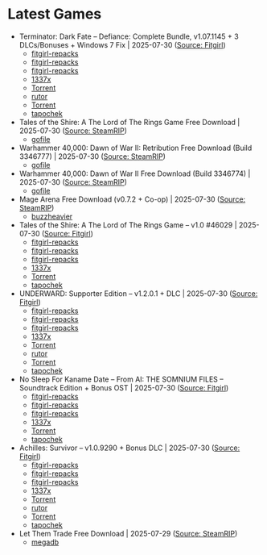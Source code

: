 # Latest Games

- Terminator: Dark Fate – Defiance: Complete Bundle, v1.07.1145 + 3 DLCs/Bonuses + Windows 7 Fix | 2025-07-30 ([Source: Fitgirl](https://fitgirl-repacks.site/terminator-dark-fate-defiance/))
  - [fitgirl-repacks](https://paste.fitgirl-repacks.site/?abdce464b3a5201a#6ADD1Li7CFmEHXNoppL9a7tF7JwJKHTr88WqThMoc8MW)
  - [fitgirl-repacks](https://paste.fitgirl-repacks.site/?e9a39942db2c575d#HZ3Tyafgp7LL4Kh9UTTAkhHxpt85DKa9EvXCwazdYvqL)
  - [fitgirl-repacks](https://paste.fitgirl-repacks.site/?4c7562f76feabbb0#9BL3X6UdjeVGWPNaQtE4LRpjS1Hjppr9pkcNUULvvXv)
  - [1337x](https://1337x.to/torrent/6453400/Terminator-Dark-Fate-Defiance-Complete-Bundle-v1-07-1145-3-DLCs-Bonuses-Windows-7-Fix-MULTi7-FitGirl-Repack-Selective-Download-from-14-GB/)
  - <a href="magnet:?xt=urn:btih:6084F698C6C351D5EC1F9E22CA09061D6E18EBFE&dn=Terminator%3A+Dark+Fate+-+Defiance%3A+Complete+Bundle+%28v1.07.1145+%2B+3+DLCs%2FBonuses+%2B+Windows+7+Fix%2C+MULTi7%29+%5BFitGirl+Repack%2C+Selective+Download+-+from+14+GB%5D&tr=udp%3A%2F%2Fopentor.net%3A6969&tr=udp%3A%2F%2Ftracker.torrent.eu.org%3A451%2Fannounce&tr=udp%3A%2F%2Ftracker.theoks.net%3A6969%2Fannounce&tr=udp%3A%2F%2Ftracker.ccp.ovh%3A6969%2Fannounce&tr=udp%3A%2F%2Ftracker.opentrackr.org%3A1337%2Fannounce&tr=http%3A%2F%2Ftracker.opentrackr.org%3A1337%2Fannounce&tr=udp%3A%2F%2Fopen.stealth.si%3A80%2Fannounce&tr=https%3A%2F%2Ftracker.tamersunion.org%3A443%2Fannounce&tr=udp%3A%2F%2Fexplodie.org%3A6969%2Fannounce&tr=http%3A%2F%2Ftracker.bt4g.com%3A2095%2Fannounce&tr=udp%3A%2F%2Fbt2.archive.org%3A6969%2Fannounce&tr=udp%3A%2F%2Fbt1.archive.org%3A6969%2Fannounce&tr=udp%3A%2F%2Ftracker.filemail.com%3A6969%2Fannounce&tr=udp%3A%2F%2Ftracker1.bt.moack.co.kr%3A80%2Fannounce&tr=udp%3A%2F%2Ftracker.opentrackr.org%3A1337%2Fannounce&tr=http%3A%2F%2Ftracker.openbittorrent.com%3A80%2Fannounce&tr=udp%3A%2F%2Fopentracker.i2p.rocks%3A6969%2Fannounce&tr=udp%3A%2F%2Ftracker.internetwarriors.net%3A1337%2Fannounce&tr=udp%3A%2F%2Ftracker.leechers-paradise.org%3A6969%2Fannounce&tr=udp%3A%2F%2Fcoppersurfer.tk%3A6969%2Fannounce&tr=udp%3A%2F%2Ftracker.zer0day.to%3A1337%2Fannounce">Torrent</a>
  - [rutor](http://rutor.info/torrent/971047/terminator-dark-fate-defiance-complete-bundle-v-1.07.1145-dlcs-2024-pc-repack-ot-fitgirl)
  - <a href="magnet:?xt=urn:btih:6084f698c6c351d5ec1f9e22ca09061d6e18ebfe&dn=rutor.info_Terminator%3A+Dark+Fate+-+Defiance%3A+Complete+Bundle+%5Bv+1.07.1145+%2B+DLC%27s%5D+%282024%29+PC+%7C+RePack+%D0%BE%D1%82+FitGirl&tr=udp://opentor.net:6969&tr=http://retracker.local/announce">Torrent</a>
  - [tapochek](https://tapochek.net/viewtopic.php?p=3067396)
- Tales of the Shire: A The Lord of The Rings Game Free Download | 2025-07-30 ([Source: SteamRIP](https://steamrip.com/tales-of-the-shire-a-the-lord-of-the-rings-game-free-download/))
  - [gofile](https://gofile.io/d/QqUiif)
- Warhammer 40,000: Dawn of War II: Retribution Free Download (Build 3346777) | 2025-07-30 ([Source: SteamRIP](https://steamrip.com/warhammer-40000-dawn-of-war-ii-retribution-free-download/))
  - [gofile](https://gofile.io/d/bSHVWW)
- Warhammer 40,000: Dawn of War II Free Download (Build 3346774) | 2025-07-30 ([Source: SteamRIP](https://steamrip.com/warhammer-40000-dawn-of-war-ii-free-download/))
  - [gofile](https://gofile.io/d/sbqIo8)
- Mage Arena Free Download (v0.7.2 + Co-op) | 2025-07-30 ([Source: SteamRIP](https://steamrip.com/mage-arena-free-download/))
  - [buzzheavier](https://buzzheavier.com/oycnb1cibbk2)
- Tales of the Shire: A The Lord of The Rings Game – v1.0 #46029 | 2025-07-30 ([Source: Fitgirl](https://fitgirl-repacks.site/tales-of-the-shire-a-the-lord-of-the-rings-game/))
  - [fitgirl-repacks](https://paste.fitgirl-repacks.site/?9f5eb1c6d093bc1c#CPHa3NWJRBqFDR3bgxYc9Abhvq1Z7YtxK8KC6ijgdovd)
  - [fitgirl-repacks](https://paste.fitgirl-repacks.site/?db0ef4a45091fa46#5ToRwZBe3kCE8BivqMknesVYVLZcWvapBPZfvtSJoscQ)
  - [fitgirl-repacks](https://paste.fitgirl-repacks.site/?810f0ee861ebcabb#39rp2Yi3fUDCkq1cX83REMZM9cRtUVorTaePKGNJmUKo)
  - [1337x](https://1337x.to/torrent/6453284/Tales-of-the-Shire-A-The-Lord-of-The-Rings-Game-v1-0-46029-MULTi13-FitGirl-Repack/)
  - <a href="magnet:?xt=urn:btih:423E09AA0ED0C0CED96D31FA10CBAE924B509FB0&dn=Tales+of+the+Shire%3A+A+The+Lord+of+The+Rings+Game+%28v1.0+%2346029%2C+MULTi13%29+%5BFitGirl+Repack%5D&tr=udp%3A%2F%2Ftracker.torrent.eu.org%3A451%2Fannounce&tr=udp%3A%2F%2Ftracker.theoks.net%3A6969%2Fannounce&tr=udp%3A%2F%2Ftracker.ccp.ovh%3A6969%2Fannounce&tr=udp%3A%2F%2Ftracker.opentrackr.org%3A1337%2Fannounce&tr=http%3A%2F%2Ftracker.opentrackr.org%3A1337%2Fannounce&tr=udp%3A%2F%2Fopen.stealth.si%3A80%2Fannounce&tr=https%3A%2F%2Ftracker.tamersunion.org%3A443%2Fannounce&tr=udp%3A%2F%2Fexplodie.org%3A6969%2Fannounce&tr=http%3A%2F%2Ftracker.bt4g.com%3A2095%2Fannounce&tr=udp%3A%2F%2Fbt2.archive.org%3A6969%2Fannounce&tr=udp%3A%2F%2Fbt1.archive.org%3A6969%2Fannounce&tr=udp%3A%2F%2Ftracker.filemail.com%3A6969%2Fannounce&tr=udp%3A%2F%2Ftracker1.bt.moack.co.kr%3A80%2Fannounce&tr=http%3A%2F%2Fopen.acgnxtracker.com%3A80%2Fannounce&tr=udp%3A%2F%2Ftracker.opentrackr.org%3A1337%2Fannounce&tr=http%3A%2F%2Ftracker.openbittorrent.com%3A80%2Fannounce&tr=udp%3A%2F%2Fopentracker.i2p.rocks%3A6969%2Fannounce&tr=udp%3A%2F%2Ftracker.internetwarriors.net%3A1337%2Fannounce&tr=udp%3A%2F%2Ftracker.leechers-paradise.org%3A6969%2Fannounce&tr=udp%3A%2F%2Fcoppersurfer.tk%3A6969%2Fannounce&tr=udp%3A%2F%2Ftracker.zer0day.to%3A1337%2Fannounce">Torrent</a>
  - [tapochek](https://tapochek.net/viewtopic.php?p=3067342)
- UNDERWARD: Supporter Edition – v1.2.0.1 + DLC | 2025-07-30 ([Source: Fitgirl](https://fitgirl-repacks.site/underward/))
  - [fitgirl-repacks](https://paste.fitgirl-repacks.site/?4c496ccd054a2f5e#4f5K3hZMKXyXqXgYMExCErVzbehQn2Y9Wrpsiorqxr4o)
  - [fitgirl-repacks](https://paste.fitgirl-repacks.site/?9e251051da1374c1#2e3ZKxAaEcomzLqLVy1dyW44qkC3hRkdYu6DccMLqVDR)
  - [fitgirl-repacks](https://paste.fitgirl-repacks.site/?f9db246c833e4b29#GvCD486nh2BX83rQpEHmFkDATtTxnR4SXBVUMWGzQ4ee)
  - [1337x](https://1337x.to/torrent/6453266/UNDERWARD-Supporter-Edition-v1-2-0-1-DLC-MULTi11-FitGirl-Repack-Selective-Download-from-8-2-GB/)
  - <a href="magnet:?xt=urn:btih:C04328C39156CC62FFA6A020D2C116E092977473&dn=UNDERWARD%3A+Supporter+Edition+%28v1.2.0.1+%2B+DLC%2C+MULTi11%29+%5BFitGirl+Repack%2C+Selective+Download+-+from+8.2+GB%5D&tr=udp%3A%2F%2Fopentor.net%3A6969&tr=udp%3A%2F%2Ftracker.torrent.eu.org%3A451%2Fannounce&tr=udp%3A%2F%2Ftracker.theoks.net%3A6969%2Fannounce&tr=udp%3A%2F%2Ftracker.ccp.ovh%3A6969%2Fannounce&tr=udp%3A%2F%2Ftracker.opentrackr.org%3A1337%2Fannounce&tr=http%3A%2F%2Ftracker.opentrackr.org%3A1337%2Fannounce&tr=udp%3A%2F%2Fopen.stealth.si%3A80%2Fannounce&tr=https%3A%2F%2Ftracker.tamersunion.org%3A443%2Fannounce&tr=udp%3A%2F%2Fexplodie.org%3A6969%2Fannounce&tr=http%3A%2F%2Ftracker.bt4g.com%3A2095%2Fannounce&tr=udp%3A%2F%2Fbt2.archive.org%3A6969%2Fannounce&tr=udp%3A%2F%2Fbt1.archive.org%3A6969%2Fannounce&tr=udp%3A%2F%2Ftracker.filemail.com%3A6969%2Fannounce&tr=udp%3A%2F%2Ftracker1.bt.moack.co.kr%3A80%2Fannounce&tr=udp%3A%2F%2Ftracker.opentrackr.org%3A1337%2Fannounce&tr=http%3A%2F%2Ftracker.openbittorrent.com%3A80%2Fannounce&tr=udp%3A%2F%2Fopentracker.i2p.rocks%3A6969%2Fannounce&tr=udp%3A%2F%2Ftracker.internetwarriors.net%3A1337%2Fannounce&tr=udp%3A%2F%2Ftracker.leechers-paradise.org%3A6969%2Fannounce&tr=udp%3A%2F%2Fcoppersurfer.tk%3A6969%2Fannounce&tr=udp%3A%2F%2Ftracker.zer0day.to%3A1337%2Fannounce">Torrent</a>
  - [rutor](http://rutor.info/torrent/1047487/underward-supporter-edition-v-1.2.0.1-dlc-2025-pc-repack-ot-fitgirl)
  - <a href="magnet:?xt=urn:btih:c04328c39156cc62ffa6a020d2c116e092977473&dn=rutor.info_UNDERWARD%3A+Supporter+Edition+%5Bv+1.2.0.1+%2B+DLC%5D+%282025%29+PC+%7C+RePack+%D0%BE%D1%82+FitGirl&tr=udp://opentor.net:6969&tr=http://retracker.local/announce">Torrent</a>
  - [tapochek](https://tapochek.net/viewtopic.php?p=3067314)
- No Sleep For Kaname Date – From AI: THE SOMNIUM FILES – Soundtrack Edition + Bonus OST | 2025-07-30 ([Source: Fitgirl](https://fitgirl-repacks.site/no-sleep-for-kaname-date-from-ai-the-somnium-files/))
  - [fitgirl-repacks](https://paste.fitgirl-repacks.site/?645b09d8100427ec#AsvSGnkT64eZw1pjKX3t1YvxDtyrmzshVATgKPmRaeKo)
  - [fitgirl-repacks](https://paste.fitgirl-repacks.site/?a3b275696b90aee5#4CkPA35tR5eQvZeW97oY1r7cYS7tWGqtstbz9gqTPbSK)
  - [fitgirl-repacks](https://paste.fitgirl-repacks.site/?ab392929c5f22bf2#AbPThFrZh7euHuT1gs6FrzcdMR5aGbUEgarwTr3Dp9aB)
  - [1337x](https://1337x.to/torrent/6453242/No-Sleep-For-Kaname-Date-From-AI-THE-SOMNIUM-FILES-Soundtrack-Edition-Bonus-OST-MULTi4-FitGirl-Repack-Selective-Download-from-5-1-GB/)
  - <a href="magnet:?xt=urn:btih:11B27266100E5EB94A01058BB2CF4A31F1E1A279&dn=No+Sleep+For+Kaname+Date+-+From+AI%3A+THE+SOMNIUM+FILES+-+Soundtrack+Edition+%28%2B+Bonus+OST%2C+MULTi4%29+%5BFitGirl+Repack%2C+Selective+Download+-+from+5.1+GB%5D&tr=udp%3A%2F%2Ftracker.torrent.eu.org%3A451%2Fannounce&tr=udp%3A%2F%2Ftracker.theoks.net%3A6969%2Fannounce&tr=udp%3A%2F%2Ftracker.ccp.ovh%3A6969%2Fannounce&tr=udp%3A%2F%2Ftracker.opentrackr.org%3A1337%2Fannounce&tr=http%3A%2F%2Ftracker.opentrackr.org%3A1337%2Fannounce&tr=udp%3A%2F%2Fopen.stealth.si%3A80%2Fannounce&tr=https%3A%2F%2Ftracker.tamersunion.org%3A443%2Fannounce&tr=udp%3A%2F%2Fexplodie.org%3A6969%2Fannounce&tr=http%3A%2F%2Ftracker.bt4g.com%3A2095%2Fannounce&tr=udp%3A%2F%2Fbt2.archive.org%3A6969%2Fannounce&tr=udp%3A%2F%2Fbt1.archive.org%3A6969%2Fannounce&tr=udp%3A%2F%2Ftracker.filemail.com%3A6969%2Fannounce&tr=udp%3A%2F%2Ftracker1.bt.moack.co.kr%3A80%2Fannounce&tr=http%3A%2F%2Fopen.acgnxtracker.com%3A80%2Fannounce&tr=udp%3A%2F%2Ftracker.opentrackr.org%3A1337%2Fannounce&tr=http%3A%2F%2Ftracker.openbittorrent.com%3A80%2Fannounce&tr=udp%3A%2F%2Fopentracker.i2p.rocks%3A6969%2Fannounce&tr=udp%3A%2F%2Ftracker.internetwarriors.net%3A1337%2Fannounce&tr=udp%3A%2F%2Ftracker.leechers-paradise.org%3A6969%2Fannounce&tr=udp%3A%2F%2Fcoppersurfer.tk%3A6969%2Fannounce&tr=udp%3A%2F%2Ftracker.zer0day.to%3A1337%2Fannounce">Torrent</a>
  - [tapochek](https://tapochek.net/viewtopic.php?p=3067307)
- Achilles: Survivor – v1.0.9290 + Bonus DLC | 2025-07-30 ([Source: Fitgirl](https://fitgirl-repacks.site/achilles-survivor/))
  - [fitgirl-repacks](https://paste.fitgirl-repacks.site/?9f0d1e76abfbf113#2ePKu1F7drGhRVPuM1XeJSLfWsKddqNNyRm32rSqFLCj)
  - [fitgirl-repacks](https://paste.fitgirl-repacks.site/?73023a1727d682ee#oynVoMFPn6kPQMH2m32xYGBp1YjNcF9xg7gfZxx4Bc6)
  - [fitgirl-repacks](https://paste.fitgirl-repacks.site/?0a7b11e2861052b8#HGofRKbNL8KwCJcQ8ktuu398ZiyrigvsYsbDfzmf3CyU)
  - [1337x](https://1337x.to/torrent/6453008/Achilles-Survivor-v1-0-9290-Bonus-DLC-MULTi9-FitGirl-Repack-Selective-Download-from-3-9-GB/)
  - <a href="magnet:?xt=urn:btih:850F4E161BB83648307C82E3BF6837F3FED2BD5E&dn=Achilles%3A+Survivor+%28v1.0.9290+%2B+Bonus+DLC%2C+MULTi9%29+%5BFitGirl+Repack%2C+Selective+Download+-+from+3.9+GB%5D&tr=udp%3A%2F%2Fopentor.net%3A6969&tr=udp%3A%2F%2Ftracker.torrent.eu.org%3A451%2Fannounce&tr=udp%3A%2F%2Ftracker.theoks.net%3A6969%2Fannounce&tr=udp%3A%2F%2Ftracker.ccp.ovh%3A6969%2Fannounce&tr=udp%3A%2F%2Ftracker.opentrackr.org%3A1337%2Fannounce&tr=http%3A%2F%2Ftracker.opentrackr.org%3A1337%2Fannounce&tr=udp%3A%2F%2Fopen.stealth.si%3A80%2Fannounce&tr=https%3A%2F%2Ftracker.tamersunion.org%3A443%2Fannounce&tr=udp%3A%2F%2Fexplodie.org%3A6969%2Fannounce&tr=http%3A%2F%2Ftracker.bt4g.com%3A2095%2Fannounce&tr=udp%3A%2F%2Fbt2.archive.org%3A6969%2Fannounce&tr=udp%3A%2F%2Fbt1.archive.org%3A6969%2Fannounce&tr=udp%3A%2F%2Ftracker.filemail.com%3A6969%2Fannounce&tr=udp%3A%2F%2Ftracker1.bt.moack.co.kr%3A80%2Fannounce&tr=udp%3A%2F%2Ftracker.opentrackr.org%3A1337%2Fannounce&tr=http%3A%2F%2Ftracker.openbittorrent.com%3A80%2Fannounce&tr=udp%3A%2F%2Fopentracker.i2p.rocks%3A6969%2Fannounce&tr=udp%3A%2F%2Ftracker.internetwarriors.net%3A1337%2Fannounce&tr=udp%3A%2F%2Ftracker.leechers-paradise.org%3A6969%2Fannounce&tr=udp%3A%2F%2Fcoppersurfer.tk%3A6969%2Fannounce&tr=udp%3A%2F%2Ftracker.zer0day.to%3A1337%2Fannounce">Torrent</a>
  - [rutor](http://rutor.info/torrent/1047405/achilles-survivor-v-1.0.9290-dlc-2025-pc-repack-ot-fitgirl)
  - <a href="magnet:?xt=urn:btih:850F4E161BB83648307C82E3BF6837F3FED2BD5E&dn=Achilles%3A+Survivor+%28v1.0.9290+%2B+Bonus+DLC%2C+MULTi9%29+%5BFitGirl+Repack%2C+Selective+Download+-+from+3.9+GB%5D&tr=udp%3A%2F%2Fopentor.net%3A6969&tr=udp%3A%2F%2Ftracker.torrent.eu.org%3A451%2Fannounce&tr=udp%3A%2F%2Ftracker.theoks.net%3A6969%2Fannounce&tr=udp%3A%2F%2Ftracker.ccp.ovh%3A6969%2Fannounce&tr=udp%3A%2F%2Ftracker.opentrackr.org%3A1337%2Fannounce&tr=http%3A%2F%2Ftracker.opentrackr.org%3A1337%2Fannounce&tr=udp%3A%2F%2Fopen.stealth.si%3A80%2Fannounce&tr=https%3A%2F%2Ftracker.tamersunion.org%3A443%2Fannounce&tr=udp%3A%2F%2Fexplodie.org%3A6969%2Fannounce&tr=http%3A%2F%2Ftracker.bt4g.com%3A2095%2Fannounce&tr=udp%3A%2F%2Fbt2.archive.org%3A6969%2Fannounce&tr=udp%3A%2F%2Fbt1.archive.org%3A6969%2Fannounce&tr=udp%3A%2F%2Ftracker.filemail.com%3A6969%2Fannounce&tr=udp%3A%2F%2Ftracker1.bt.moack.co.kr%3A80%2Fannounce&tr=udp%3A%2F%2Ftracker.opentrackr.org%3A1337%2Fannounce&tr=http%3A%2F%2Ftracker.openbittorrent.com%3A80%2Fannounce&tr=udp%3A%2F%2Fopentracker.i2p.rocks%3A6969%2Fannounce&tr=udp%3A%2F%2Ftracker.internetwarriors.net%3A1337%2Fannounce&tr=udp%3A%2F%2Ftracker.leechers-paradise.org%3A6969%2Fannounce&tr=udp%3A%2F%2Fcoppersurfer.tk%3A6969%2Fannounce&tr=udp%3A%2F%2Ftracker.zer0day.to%3A1337%2Fannounce">Torrent</a>
  - [tapochek](https://tapochek.net/viewtopic.php?p=3067198)
- Let Them Trade Free Download | 2025-07-29 ([Source: SteamRIP](https://steamrip.com/let-them-trade-free-download/))
  - [megadb](https://megadb.net/qzl4o98lm3uh)